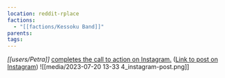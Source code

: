 ```yaml
---
location: reddit-rplace
factions:
  - "[[factions/Kessoku Band]]"
parents: 
tags: 
---
```

*[[users/Petra]]* [completes the call to action on Instagram.](https://discord.com/channels/1093664259273130084/1131230952119615600/1131579701803094056) ([Link to post on Instagram](https://www.instagram.com/p/Cu68UTzovrS/?igshid=MzRlODBiNWFlZA==))
![[media/2023-07-20 13-33 4_instagram-post.png]]

